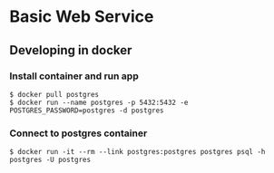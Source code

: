 Basic Web Service
=================

## Developing in docker

### Install container and run app

```
$ docker pull postgres
$ docker run --name postgres -p 5432:5432 -e POSTGRES_PASSWORD=postgres -d postgres
```

### Connect to postgres container

```
$ docker run -it --rm --link postgres:postgres postgres psql -h postgres -U postgres
```